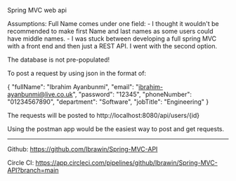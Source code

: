 Spring MVC web api

Assumptions:
Full Name comes under one field:
    - I thought it wouldn't be recommended to make first Name and last names as some users could have middle names.
    - I was stuck between developing a full spring MVC with a front end and then just a REST API. I went with the second option.

The database is not pre-populated!

To post a request by using json in the format of:

{
    "fullName": "Ibrahim Ayanbunmi",
    "email": "ibrahim-ayanbunmi@live.co.uk",
    "password": "12345",
    "phoneNumber": "01234567890",
    "department": "Software",
    "jobTitle": "Engineering"
}

The requests will be posted to http://localhost:8080/api/users/{id}

Using the postman app would be the easiest way to post and get requests.

--------------------------------------------------------------------------------------
Github: https://github.com/Ibrawin/Spring-MVC-API

Circle CI: https://app.circleci.com/pipelines/github/Ibrawin/Spring-MVC-API?branch=main

